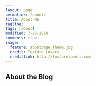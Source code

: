 ```yaml
---
layout: page
permalink: /about/
title: About Me
tagline: 
tags: [about]
modified: 7-26-2014
comments: true
image:
  feature: aboutpage_theme.jpg
  credit: Texture Lovers
  creditlink: http://texturelovers.com
---
```


## About the Blog
